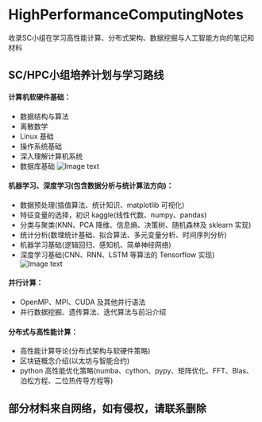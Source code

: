 # HighPerformanceComputingNotes
收录SC小组在学习高性能计算、分布式架构、数据挖掘与人工智能方向的笔记和材料





## SC/HPC小组培养计划与学习路线
#### 计算机软硬件基础：
- 数据结构与算法
- 离散数学
- Linux 基础
- 操作系统基础
- 深入理解计算机系统
- 数据库基础
![Image text](https://github.com/realYurkOfGitHub/HighPerformanceComputingNotes/blob/main/高性能计算/培养阶段性计划/hpc.png)

#### 机器学习、深度学习(包含数据分析与统计算法方向)：
- 数据预处理(插值算法、统计知识、matplotlib 可视化)
- 特征变量的选择，初识 kaggle(线性代数、numpy、pandas)
- 分类与聚类(KNN、PCA 降维、信息熵、决策树、随机森林及 sklearn 实现)
- 统计分析(数理统计基础、拟合算法、多元变量分析、时间序列分析)
- 机器学习基础(逻辑回归、感知机、简单神经网络)
- 深度学习基础(CNN、RNN、LSTM 等算法的 Tensorflow 实现)
![Image text](https://github.com/realYurkOfGitHub/HighPerformanceComputingNotes/blob/main/高性能计算/培养阶段性计划/数据分析与深度学习方向.png)

#### 并行计算：
- OpenMP、MPI、CUDA 及其他并行语法
- 并行数据挖掘、遗传算法、迭代算法与前沿介绍

#### 分布式与高性能计算：
- 高性能计算导论(分布式架构与软硬件策略)
- 区块链概念介绍(以太坊与智能合约)
- python 高性能优化策略(numba、cython、pypy、矩阵优化、FFT、Blas、泊松方程、二位热传导方程等)

## 部分材料来自网络，如有侵权，请联系删除
